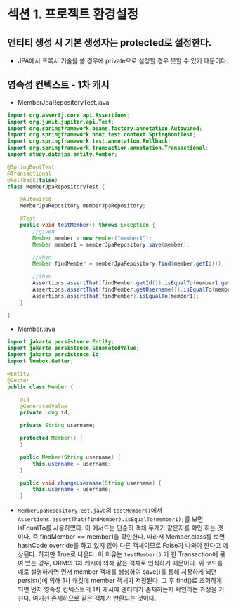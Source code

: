 # 섹션 1. 프로젝트 환경설정

## 엔티티 생성 시 기본 생성자는 protected로 설정한다.

- JPA에서 프록시 기술을 쓸 경우에 private으로 설정할 경우 못할 수 있기 때문이다.

## 영속성 컨텍스트 - 1차 캐시

- MemberJpaRepositoryTest.java

```java
import org.assertj.core.api.Assertions;
import org.junit.jupiter.api.Test;
import org.springframework.beans.factory.annotation.Autowired;
import org.springframework.boot.test.context.SpringBootTest;
import org.springframework.test.annotation.Rollback;
import org.springframework.transaction.annotation.Transactional;
import study.datajpa.entity.Member;

@SpringBootTest
@Transactional
@Rollback(false)
class MemberJpaRepositoryTest {

    @Autowired
    MemberJpaRepository memberJpaRepository;

    @Test
    public void testMember() throws Exception {
        //given
        Member member = new Member("member1");
        Member member1 = memberJpaRepository.save(member);

        //when
        Member findMember = memberJpaRepository.find(member.getId());

        //then
        Assertions.assertThat(findMember.getId()).isEqualTo(member1.getId());
        Assertions.assertThat(findMember.getUsername()).isEqualTo(member1.getUsername());
        Assertions.assertThat(findMember).isEqualTo(member1);
    }

}
```

- Member.java

```java
import jakarta.persistence.Entity;
import jakarta.persistence.GeneratedValue;
import jakarta.persistence.Id;
import lombok.Getter;

@Entity
@Getter
public class Member {

    @Id
    @GeneratedValue
    private Long id;

    private String username;

    protected Member() {
    }

    public Member(String username) {
        this.username = username;
    }

    public void changeUsername(String username) {
        this.username = username;
    }

```

- `MemberJpaRepositoryTest.java`의  `testMember()`에서`Assertions.assertThat(findMember).isEqualTo(member1);`를 보면 isEqualTo를 사용하였다. 이 메서드는 단순히 객체 두개가 같은지를 확인 하는 것이다. 즉 findMember == member1을 확인한다. 따라서 Member.class를 보면 hashCode override를 하고 있지 않아 다른 객체이므로 False가 나와야 한다고 예상된다. 하지만 True로 나온다. 이 이유는 `testMember()` 가 한 Transaction에 묶여 있는 경우, ORM의 1차 캐시에 의해 같은 객체로 인식하기 때문이다. 위 코드를 예로 설명하자면 먼저 member 객체를 생성하여 save()를 통해 저장하게 되면 persist()에 의해 1차 캐깃에 member 객체가 저장된다. 그 후 find()로 조회하게 되면 먼저 영속성 컨텍스트의 1차 캐시에 엔티티가 존재하는지 확인하는 과정을 거친다. 여기선 존재하므로 같은 객체가 반환되는 것이다.

<br><br><br><br>



